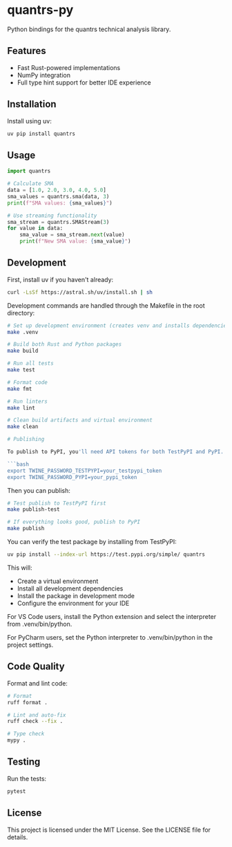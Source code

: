 # quantrs-py

Python bindings for the quantrs technical analysis library.

## Features

- Fast Rust-powered implementations
- NumPy integration
- Full type hint support for better IDE experience

## Installation

Install using uv:
```bash
uv pip install quantrs
```

## Usage

```python
import quantrs

# Calculate SMA
data = [1.0, 2.0, 3.0, 4.0, 5.0]
sma_values = quantrs.sma(data, 3)
print(f"SMA values: {sma_values}")

# Use streaming functionality
sma_stream = quantrs.SMAStream(3)
for value in data:
    sma_value = sma_stream.next(value)
    print(f"New SMA value: {sma_value}")
```

## Development

First, install uv if you haven't already:
```bash
curl -LsSf https://astral.sh/uv/install.sh | sh
```

Development commands are handled through the Makefile in the root directory:

```bash
# Set up development environment (creates venv and installs dependencies)
make .venv

# Build both Rust and Python packages
make build

# Run all tests
make test

# Format code
make fmt

# Run linters
make lint

# Clean build artifacts and virtual environment
make clean

# Publishing

To publish to PyPI, you'll need API tokens for both TestPyPI and PyPI. Set them as environment variables:

```bash
export TWINE_PASSWORD_TESTPYPI=your_testpypi_token
export TWINE_PASSWORD_PYPI=your_pypi_token
```

Then you can publish:

```bash
# Test publish to TestPyPI first
make publish-test

# If everything looks good, publish to PyPI
make publish
```

You can verify the test package by installing from TestPyPI:
```bash
uv pip install --index-url https://test.pypi.org/simple/ quantrs
```

This will:
- Create a virtual environment
- Install all development dependencies
- Install the package in development mode
- Configure the environment for your IDE

For VS Code users, install the Python extension and select the interpreter from .venv/bin/python.

For PyCharm users, set the Python interpreter to .venv/bin/python in the project settings.

## Code Quality

Format and lint code:
```bash
# Format
ruff format .

# Lint and auto-fix
ruff check --fix .

# Type check
mypy .
```

## Testing

Run the tests:

```bash
pytest
```

## License

This project is licensed under the MIT License. See the LICENSE file for details. 